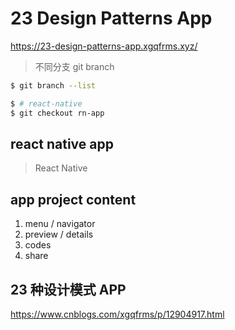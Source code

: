 # 23 Design Patterns App

https://23-design-patterns-app.xgqfrms.xyz/

> 不同分支 git branch

```sh
$ git branch --list

$ # react-native
$ git checkout rn-app

```

## react native app

> React Native

## app project content

1. menu / navigator
2. preview / details
3. codes
4. share

## 23 种设计模式 APP

https://www.cnblogs.com/xgqfrms/p/12904917.html



